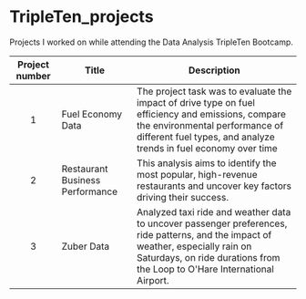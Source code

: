 # TripleTen_projects
Projects I worked on while attending the Data Analysis TripleTen Bootcamp.


| Project number | Title | Description |
| :-----------: | ----------- |----------- |
| 1 | Fuel Economy Data| The project task was to evaluate the impact of drive type on fuel efficiency and emissions, compare the environmental performance of different fuel types, and analyze trends in fuel economy over time |
| 2 | Restaurant Business Performance| This analysis aims to identify the most popular, high-revenue restaurants and uncover key factors driving their success. |
| 3 | Zuber Data | Analyzed taxi ride and weather data to uncover passenger preferences, ride patterns, and the impact of weather, especially rain on Saturdays, on ride durations from the Loop to O'Hare International Airport. |
